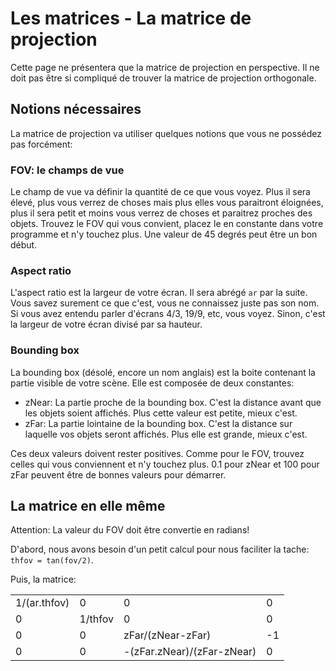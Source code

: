 # Les matrices - La matrice de projection

Cette page ne présentera que la matrice de projection en perspective. Il ne doit pas être si
compliqué de trouver la matrice de projection orthogonale.

## Notions nécessaires

La matrice de projection va utiliser quelques notions que vous ne possédez pas forcément:

### FOV: le champs de vue

Le champ de vue va définir la quantité de ce que vous voyez. Plus il sera élevé, plus vous verrez de
choses mais plus elles vous paraitront éloignées, plus il sera petit et moins vous verrez de choses
et paraitrez proches des objets. Trouvez le FOV qui vous convient, placez le en constante dans votre
programme et n'y touchez plus. Une valeur de 45 degrés peut être un bon début.

### Aspect ratio

L'aspect ratio est la largeur de votre écran. Il sera abrégé `ar` par la suite. Vous savez surement
ce que c'est, vous ne connaissez juste pas son nom. Si vous avez entendu parler d'écrans 4/3, 19/9,
etc, vous voyez. Sinon, c'est la largeur de votre écran divisé par sa hauteur.

### Bounding box

La bounding box (désolé, encore un nom anglais) est la boite contenant la partie visible de votre
scène. Elle est composée de deux constantes:
* zNear: La partie proche de la bounding box. C'est la distance avant que les objets soient
affichés. Plus cette valeur est petite, mieux c'est.
* zFar: La partie lointaine de la bounding box. C'est la distance sur laquelle vos objets seront
affichés. Plus elle est grande, mieux c'est.

Ces deux valeurs doivent rester positives. Comme pour le FOV, trouvez celles qui vous conviennent et
n'y touchez plus. 0.1 pour zNear et 100 pour zFar peuvent être de bonnes valeurs pour démarrer.

## La matrice en elle même

Attention: La valeur du FOV doit être convertie en radians!

D'abord, nous avons besoin d'un petit calcul pour nous faciliter la tache: `thfov = tan(fov/2)`.

Puis, la matrice:

| | | | |
|---|---|---|---|
| 1/(ar.thfov) | 0 | 0 | 0 |
| 0 | 1/thfov | 0 | 0 |
| 0 | 0 | zFar/(zNear-zFar) | -1 |
| 0 | 0 | -(zFar.zNear)/(zFar-zNear) | 0 |

